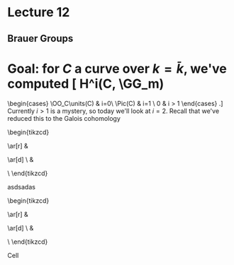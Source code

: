 # Lecture 12

## Brauer Groups

Goal: for $C$ a curve over $k=\bar k$, we've computed
\[ 
H^i(C, \GG_m) 
= 
\begin{cases}
\OO_C\units(C) & i=0\\
\Pic(C) & i=1 \\
0 & i > 1
\end{cases}
.\]
Currently $i>1$ is a mystery, so today we'll look at $i=2$.
Recall that we've reduced this to the Galois cohomology

\begin{tikzcd}
 
  \ar[r] 
& 

  \ar[d] 
\\
& 
 
\\
\end{tikzcd}    

asdsadas


\begin{tikzcd}
 
  \ar[r] 
& 

  \ar[d] 
\\
& 
 
\\
\end{tikzcd}


Cell
